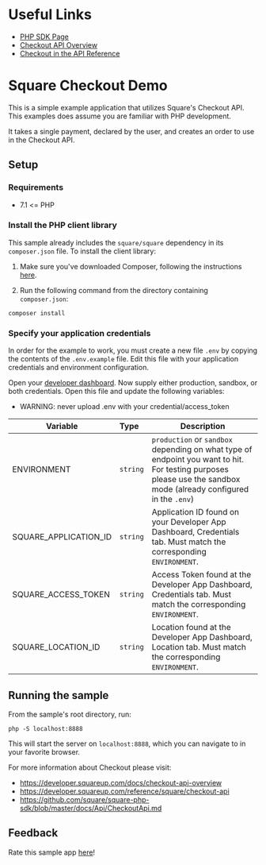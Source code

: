 # Useful Links

* [PHP SDK Page](https://developer.squareup.com/docs/sdks/php)
* [Checkout API Overview](https://developer.squareup.com/docs/checkout-api/what-it-does)
* [Checkout in the API Reference](https://developer.squareup.com/reference/square/checkout-api)

Square Checkout Demo
=========================

This is a simple example application that utilizes Square's Checkout API. This examples does assume you are familiar with PHP development.

It takes a single payment, declared by the user, and creates an order to use in the Checkout API.
## Setup


### Requirements

* 7.1 <= PHP

### Install the PHP client library

This sample already includes the `square/square` dependency in its `composer.json`
file. To install the client library:

1. Make sure you've downloaded Composer, following the instructions
[here](https://getcomposer.org/download/).

2. Run the following command from the directory containing `composer.json`:

```
composer install
```

### Specify your application credentials

In order for the example to work, you must create a new file `.env` by copying the contents of the `.env.example` file. Edit this file with your application credentials and environment configuration.

Open your [developer dashboard](https://developer.squareup.com/). Now supply either production, sandbox, or both credentials. Open this file and update the following variables:
* WARNING: never upload .env with your credential/access_token

| Variable               |  Type    |   Description   |
|------------------------|:---------|-----------------|
| ENVIRONMENT            | `string` | `production` or `sandbox` depending on what type of endpoint you want to hit. For testing purposes please use the sandbox mode (already configured in the `.env`)   |
| SQUARE_APPLICATION_ID  | `string` | Application ID found on your Developer App Dashboard, Credentials tab. Must match the corresponding `ENVIRONMENT`.  |
| SQUARE_ACCESS_TOKEN    | `string` | Access Token found at the Developer App Dashboard, Credentials tab. Must match the corresponding `ENVIRONMENT`.  |
| SQUARE_LOCATION_ID     | `string` | Location found at the Developer App Dashboard, Location tab. Must match the corresponding `ENVIRONMENT`. |

## Running the sample

From the sample's root directory, run:

    php -S localhost:8888

This will start the server on `localhost:8888`, which you can navigate to in your favorite browser.


For more information about Checkout please visit:
* https://developer.squareup.com/docs/checkout-api-overview
* https://developer.squareup.com/reference/square/checkout-api
* https://github.com/square/square-php-sdk/blob/master/docs/Api/CheckoutApi.md

## Feedback
Rate this sample app [here](https://delighted.com/t/Z1xmKSqy)!
